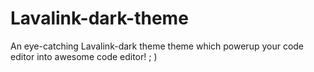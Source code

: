# Lavalink-dark-theme
An eye-catching Lavalink-dark theme theme which powerup your code editor into awesome code editor! ; ) 
